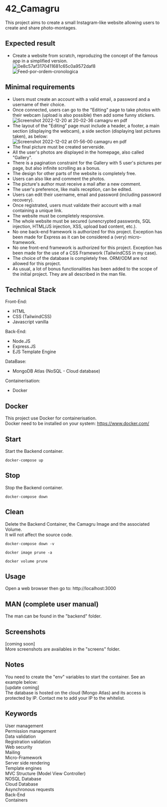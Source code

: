 # 42_Camagru
This project aims to create a small Instagram-like website allowing users to create and share photo-montages.

## Expected result
- Create a website from scratch, reproduzing the concept of the famous app in a simplified version.  
![0e8c57af3170411681c65c0a9572daf8](https://user-images.githubusercontent.com/52746061/205192190-aa374336-2588-4912-859c-42125d200416.jpg)  
![Feed-por-ordem-cronologica](https://user-images.githubusercontent.com/52746061/205190718-b47a1c93-b13a-4201-afb4-285faad6ee9d.jpg)  

## Minimal requirements
- Users must create an account with a valid email, a password and a username of their choice.  
- Once connected, users can go to the "Editing" page to take photos with their webcam (upload is also possible) then add some funny stickers.  
![Screenshot 2022-12-20 at 20-02-36 camagru en pdf](https://user-images.githubusercontent.com/52746061/208756181-9461aa6d-a4c2-4ae9-bc3e-898e34c9a3b3.png)  
- The layout of the "Editing" page must include a header, a footer, a main section (displaying the webcam), a side section (displaying last pictures taken), as below:  
![Screenshot 2022-12-02 at 01-56-00 camagru en pdf](https://user-images.githubusercontent.com/52746061/205191086-b01a7ef1-ee52-42d7-862f-b926de75c88f.png)  
- The final picture must be created serverside.  
- All the user's photos are displayed in the homepage, also called "Gallery".  
- There is a pagination constraint for the Gallery with 5 user's pictures per page, but also infinite scrolling as a bonus.  
- The design for other parts of the website is completely free.  
- Users can also like and comment the photos.  
- The picture's author must receive a mail after a new comment. 
- The user's preference, like mails reception, can be edited.
- Users can edit their username, email and password (including password recovery).
- Once registrated, users must validate their account with a mail containing a unique link.
- The website must be completely responsive.  
- The whole website must be secured (unencrypted passwords, SQL injection, HTML/JS injection, XSS, upload bad content, etc.).  
- No one back-end framework is authorized for this project. Exception has been made for Express as it can be considered a (very) micro-framework.  
- No one front-end framework is authorized for this project. Exception has been made for the use of a CSS Framework (TailwindCSS in my case).  
- The choice of the database is completely free. ORM/ODM are not allowed for this project.  
- As usual, a lot of bonus functionalities has been added to the scope of the initial project. They are all described in the man file.  

## Technical Stack

Front-End: 
- HTML
- CSS (TailwindCSS)
- Javascript vanilla

Back-End:
- Node.JS
- Express.JS
- EJS Template Engine

DataBase:
- MongoDB Atlas (NoSQL - Cloud database)

Containerisation:
- Docker

## Docker
This project use Docker for containerisation.  
Docker need to be installed on your system: https://www.docker.com/  

## Start
Start the Backend container.
```
docker-compose up
```

## Stop
Stop the Backend container.
```
docker-compose down
```

## Clean
Delete the Backend Container, the Camagru Image and the associated Volume.  
It will not affect the source code.
```
docker-compose down -v
```
```
docker image prune -a
```
```
docker volume prune
```

## Usage
Open a web browser then go to: http://localhost:3000

## MAN (complete user manual)
The man can be found in the "backend" folder.  

## Screenshots
[coming soon]  
More screenshots are availables in the "screens" folder.

## Notes
You need to create the "env" variables to start the container.  See an example below:  
[update coming]  
The database is hosted on the cloud (Mongo Atlas) and its access is protected by IP. Contact me to add your IP to the whitelist.  

## Keywords
User management  
Permission management  
Data validation  
Registration validation  
Web security  
Mailing  
Micro-Framework  
Server side rendering  
Template engines  
MVC Structure (Model View Controller)  
NOSQL Database  
Cloud Database  
Asynchronous requests  
Back-End  
Containers  
